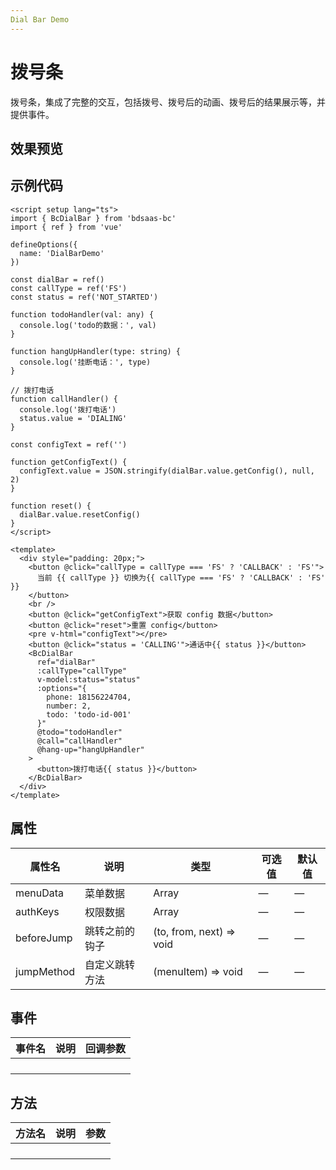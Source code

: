 ```yaml
---
Dial Bar Demo
---
```


# 拨号条

拨号条，集成了完整的交互，包括拨号、拨号后的动画、拨号后的结果展示等，并提供事件。

<script setup lang="ts">
import DialBarDemo from '../components/dial-bar-demo/DialBarDemo.vue'
</script>

## 效果预览

<DialBarDemo/>

## 示例代码

```vue
<script setup lang="ts">
import { BcDialBar } from 'bdsaas-bc'
import { ref } from 'vue'

defineOptions({
  name: 'DialBarDemo'
})

const dialBar = ref()
const callType = ref('FS')
const status = ref('NOT_STARTED')

function todoHandler(val: any) {
  console.log('todo的数据：', val)
}

function hangUpHandler(type: string) {
  console.log('挂断电话：', type)
}

// 拨打电话
function callHandler() {
  console.log('拨打电话')
  status.value = 'DIALING'
}

const configText = ref('')

function getConfigText() {
  configText.value = JSON.stringify(dialBar.value.getConfig(), null, 2)
}

function reset() {
  dialBar.value.resetConfig()
}
</script>

<template>
  <div style="padding: 20px;">
    <button @click="callType = callType === 'FS' ? 'CALLBACK' : 'FS'">
      当前 {{ callType }} 切换为{{ callType === 'FS' ? 'CALLBACK' : 'FS' }}
    </button>
    <br />
    <button @click="getConfigText">获取 config 数据</button>
    <button @click="reset">重置 config</button>
    <pre v-html="configText"></pre>
    <button @click="status = 'CALLING'">通话中{{ status }}</button>
    <BcDialBar
      ref="dialBar"
      :callType="callType"
      v-model:status="status"
      :options="{
        phone: 18156224704,
        number: 2,
        todo: 'todo-id-001'
      }"
      @todo="todoHandler"
      @call="callHandler"
      @hang-up="hangUpHandler"
    >
      <button>拨打电话{{ status }}</button>
    </BcDialBar>
  </div>
</template>
```

## 属性

| 属性名     | 说明           | 类型                     | 可选值 | 默认值 |
| ---------- | -------------- | ------------------------ | ------ | ------ |
| menuData   | 菜单数据       | Array                    | —      | —      |
| authKeys   | 权限数据       | Array                    | —      | —      |
| beforeJump | 跳转之前的钩子 | (to, from, next) => void | —      | —      |
| jumpMethod | 自定义跳转方法 | (menuItem) => void       | —      | —      |

## 事件

| 事件名 | 说明 | 回调参数 |
| ------ | ---- | -------- |
|        |      |          |
|        |      |          |
|        |      |          |
|        |      |          |

## 方法

| 方法名 | 说明 | 参数 |
| ------ | ---- | ---- |
|        |      |      |
|        |      |      |
|        |      |      |
|        |      |      |
